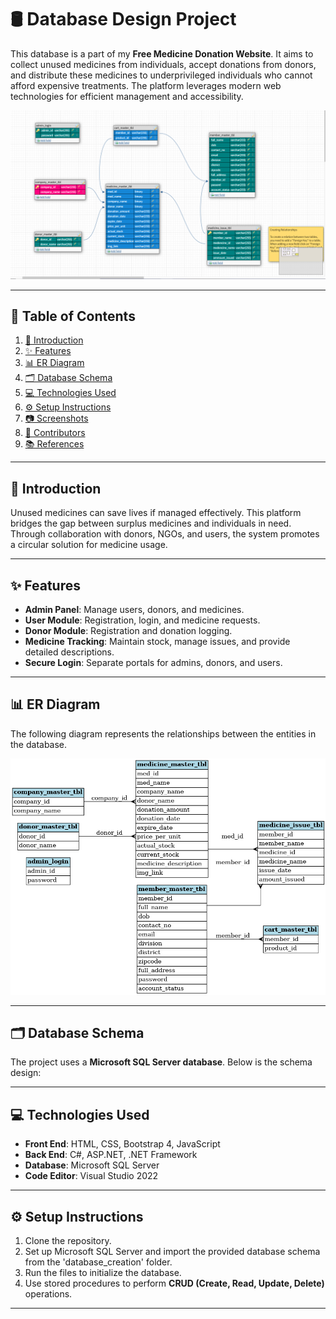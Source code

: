 

# 🛢️ Database Design Project  

This database is a part of my **Free Medicine Donation Website**. It aims to collect unused medicines from individuals, accept donations from donors, and distribute these medicines to underprivileged individuals who cannot afford expensive treatments. The platform leverages modern web technologies for efficient management and accessibility.  

<img src="images/ER_Diagram1.png" alt="ER Diagram" width="1000"/>  

---

## 📜 Table of Contents  
1. [📖 Introduction](#introduction)  
2. [✨ Features](#features)  
3. [📊 ER Diagram](#er-diagram)  
4. [🗂️ Database Schema](#database-schema)  
5. [💻 Technologies Used](#technologies-used)  
6. [⚙️ Setup Instructions](#setup-instructions)  
7. [📷 Screenshots](#screenshots)  
8. [🤝 Contributors](#contributors)  
9. [📚 References](#references)  

---  

## 📖 Introduction  
Unused medicines can save lives if managed effectively. This platform bridges the gap between surplus medicines and individuals in need. Through collaboration with donors, NGOs, and users, the system promotes a circular solution for medicine usage.  

---  

## ✨ Features  
- **Admin Panel**: Manage users, donors, and medicines.  
- **User Module**: Registration, login, and medicine requests.  
- **Donor Module**: Registration and donation logging.  
- **Medicine Tracking**: Maintain stock, manage issues, and provide detailed descriptions.  
- **Secure Login**: Separate portals for admins, donors, and users.  

---  

## 📊 ER Diagram  
The following diagram represents the relationships between the entities in the database.  

<img src="images/ER_Diagram.png" alt="ER Diagram" width="700"/>  

---  

## 🗂️ Database Schema  
The project uses a **Microsoft SQL Server database**. Below is the schema design:  

---  

## 💻 Technologies Used  
- **Front End**: HTML, CSS, Bootstrap 4, JavaScript  
- **Back End**: C#, ASP.NET, .NET Framework  
- **Database**: Microsoft SQL Server  
- **Code Editor**: Visual Studio 2022  

---  

## ⚙️ Setup Instructions  
1. Clone the repository.  
2. Set up Microsoft SQL Server and import the provided database schema from the 'database_creation' folder.  
3. Run the files to initialize the database.  
4. Use stored procedures to perform **CRUD (Create, Read, Update, Delete)** operations.  

---  
